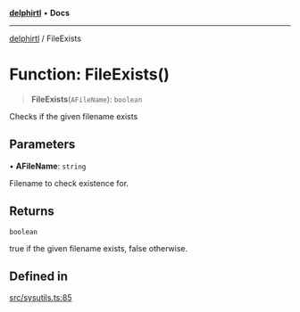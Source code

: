 [**delphirtl**](../README.md) • **Docs**

***

[delphirtl](../globals.md) / FileExists

# Function: FileExists()

> **FileExists**(`AFileName`): `boolean`

Checks if the given filename exists

## Parameters

• **AFileName**: `string`

Filename to check existence for.

## Returns

`boolean`

true if the given filename exists, false otherwise.

## Defined in

[src/sysutils.ts:85](https://github.com/chuacw/delphirtl/blob/e3cbafae763359e4511613875492dbec7f810b8b/src/sysutils.ts#L85)
